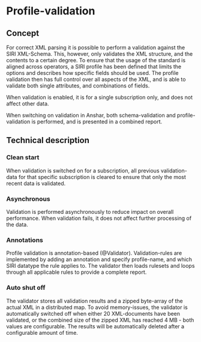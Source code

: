 # Profile-validation

## Concept
For correct XML parsing it is possible to perform a validation against the SIRI XML-Schema. This, however, only validates the 
XML structure, and the contents to a certain degree. To ensure that the usage of the standard is aligned
across operators, a SIRI profile has been defined that limits the options and describes how specific fields 
should be used. The profile validation then has full control over all aspects of the XML, and is able to validate both single
attributes, and combinations of fields.

When validation is enabled, it is for a single subscription only, and does not affect other data.

When switching on validation in Anshar, both schema-validation and profile-validation is performed, and is presented in a
combined report.

## Technical description
### Clean start
When validation is switched on for a subscription, all previous validation-data for that specific subscription is cleared
to ensure that only the most recent data is validated.

### Asynchronous
Validation is performed asynchronously to reduce impact on overall performance. When validation fails, it does not affect 
further processing of the data.

### Annotations
Profile validation is annotation-based (@Validator). Validation-rules are implemented by adding an annotation and specify 
profile-name, and which SIRI datatype the rule applies to. The validator then loads rulesets and loops through all applicable 
rules to provide a complete report. 

### Auto shut off
The validator stores all validation results and a zipped byte-array of the actual XML in a distributed
map. To avoid memory-issues, the validator is automatically switched off when either 20 XML-documents have been validated,
or the combined size of the zipped XML has reached 4 MB - both values are configurable. The results will be automatically deleted
after a configurable amount of time.
